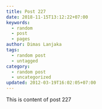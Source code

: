 ```yaml
---
title: Post 227
date: 2018-11-15T13:12:22+07:00
keywords:
  - random
  - post
  - pages
author: Dimas Lanjaka
tags:
  - random post
  - untagged
category:
  - random post
  - uncategorized
updated: 2012-03-19T16:02:05+07:00
---
```

This is content of post 227